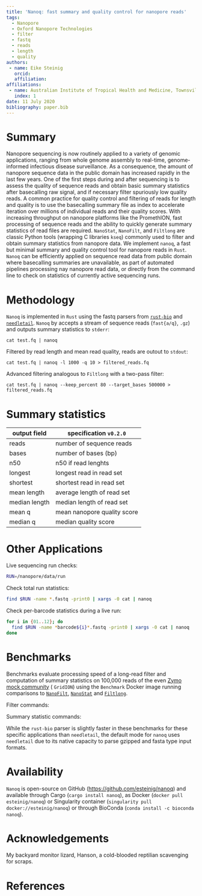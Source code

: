 ```yaml
---
title: 'Nanoq: fast summary and quality control for nanopore reads'
tags:
  - Nanopore
  - Oxford Nanopore Technologies
  - filter 
  - fastq
  - reads
  - length
  - quality
authors:
 - name: Eike Steinig
   orcid: 
   affiliation: 
affiliations:
 - name: Australian Institute of Tropical Health and Medicine, Townsville, Queensland, Australia
   index: 1
date: 11 July 2020
bibliography: paper.bib
---
```


# Summary

Nanopore sequencing is now routinely applied to a variety of genomic applications, ranging from whole genome assembly to real-time, genome-informed infectious disease surveillance. As a consequence, the amount of nanopore sequence data in the public domain has increased rapidly in the last few years. One of the first steps during and after sequencing is to assess the quality of sequence reads and obtain basic summary statistics after basecalling raw signal, and if necessary filter spuriously low quality reads. A common practice for quality control and filtering of reads for length and quality is to use the basecalling summary file as index to accelerate iteration over millions of individual reads and their quality scores. With increasing throughput on nanopore platforms like the PromethION, fast processing of sequence reads and the ability to quickly generate summary statistics of read files are required. `NanoStat`, `NanoFilt`, and `Filtlong` are classic Python tools (wrapping C libraries `kseq`) commonly used to filter and obtain summary statistics from nanopore data. We implement `nanoq`, a fast but minimal summary and quality control tool for nanopore reads in `Rust`. `Nanoq` can be efficiently applied on sequence read data from public domain where basecalling summaries are unavailable, as part of automated pipelines processing nay nanopore read data, or directly from the command line to check on statistics of currently active sequencing runs.

# Methodology

`Nanoq` is implemented in `Rust` using the fastq parsers from [`rust-bio`](https://github.com/rust-bio/rust-bio) and [`needletail`](https://github.com/onecodex/needletail). `Nanoq` by accepts a stream of sequence reads (`fast{a/q}`, `.gz`) and outputs summary statistics to `stderr`:

```
cat test.fq | nanoq
```

Filtered by read length and mean read quality, reads are outout to `stdout`:

```
cat test.fq | nanoq -l 1000 -q 10 > filtered_reads.fq 
```

Advanced filtering analogous to `Filtlong` with a two-pass filter:

```
cat test.fq | nanoq --keep_percent 80 --target_bases 500000 > filtered_reads.fq 
```

# Summary statistics

| output field    |  specification `v0.2.0`                                           |
| -------------   | ----------------------------------|
| reads           | number of sequence reads          | 
| bases           | number of bases (bp)              | 
| n50             | n50 if read lenghts               | 
| longest         | longest read in read set          | 
| shortest        | shortest read in read set         | 
| mean length     | average length of read set        | 
| median length   | median length of read set         | 
| mean q          | mean nanopore quality score       | 
| median q        | median quality score              | 


# Other Applications


Live sequencing run checks:

```bash
RUN=/nanopore/data/run
```

Check total run statistics:

```bash
find $RUN -name *.fastq -print0 | xargs -0 cat | nanoq
```

Check per-barcode statistics during a live run:

```bash
for i in {01..12}; do
  find $RUN -name *barcode${i}*.fastq -print0 | xargs -0 cat | nanoq
done
```

# Benchmarks


Benchmarks evaluate processing speed of a long-read filter and computation of summary statistics on 100,000 reads of the even [Zymo mock community](https://github.com/LomanLab/mockcommunity) ( `GridION`) using the `Benchmark` Docker image running comparisons to [`NanoFilt`](https://github.com/wdecoster/nanofilt), [`NanoStat`](https://github.com/wdecoster/nanostat) and [`Filtlong`](https://github.com/rrwick/Filtlong).

Filter commands:



Summary statistic commands:



While the `rust-bio` parser is slightly faster in these benchmarks for these specific applications than `needletail`, the default mode for `nanoq` uses `needletail` due to its native capacity to parse gzipped and fasta type input formats.

# Availability

`Nanoq` is open-source on GitHub (https://github.com/esteinig/nanoq) and available through Cargo (`cargo install nanoq`), as Docker (`docker pull esteinig/nanoq`) or Singularity container (`singularity pull docker://esteinig/nanoq`) or through BioConda (`conda install -c bioconda nanoq`).

# Acknowledgements

My backyard monitor lizard, Hanson, a cold-blooded reptilian scavenging for scraps.

# References

